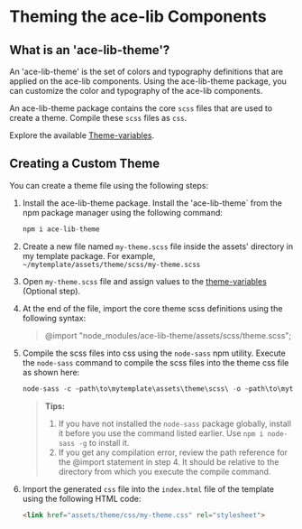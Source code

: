 # Theming the ace-lib Components
## What is an 'ace-lib-theme'?
An 'ace-lib-theme' is the set of colors and typography definitions that are applied on the ace-lib components. Using the ace-lib-theme package, you can customize the color and typography of the ace-lib components. 

An ace-lib-theme package contains the core `scss` files that are used to create a theme. Compile these `scss` files as `css`.

Explore the available [Theme-variables](theme-variables.md).

## Creating a Custom Theme
You can create a theme file using the following steps:
1. Install the ace-lib-theme package.
Install the 'ace-lib-theme` from the npm package manager using the following command:
    ```javascript
    npm i ace-lib-theme
    ```
2. Create a new file named `my-theme.scss` file inside the assets' directory in my template package. For example, `~/mytemplate/assets/theme/scss/my-theme.scss`
3. Open `my-theme.scss` file and assign values to the [theme-variables](theme-variables.md) (Optional step).
4. At the end of the file, import the core theme scss definitions using the following syntax:
    > @import "node_modules/ace-lib-theme/assets/scss/theme.scss";
5. Compile the scss files into css using the `node-sass` npm utility. Execute the `node-sass` command  to compile the scss files into the theme css file as shown here:

    ```javascript
    node-sass -c ~path\to\mytemplate\assets\theme\scss\ -o ~path\to\mytemplate\assets\theme\css\
    ```
    > **Tips:** 
    > 1. If you have not installed the `node-sass` package globally, install it before you use the command listed earlier. Use `npm i node-sass -g` to install it.
    >2. If you get any compilation error, review the path reference for the @import statement in step 4. It should be relative to the directory from which you execute the compile command.
6. Import the generated `css` file into the `index.html` file of the template using the following HTML code:

    ```html
    <link href="assets/theme/css/my-theme.css" rel="stylesheet">
    ```
    
